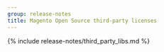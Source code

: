 ```yaml
---
group: release-notes
title: Magento Open Source third-party licenses
---
```


<!-- The 'packages' variable contains the 'packages' node of the '_data/codebase/v2_1/open-source/composer_lock.json' file
{% assign packages = site.data.codebase.v2_1.open-source.composer_lock.packages %} -->

<!-- The 'packages-dev' variable contains the 'packages-dev' node of the '_data/codebase/v2_1/open-source/composer_lock.json' file
{% assign packages-dev = site.data.codebase.v2_1.open-source.composer_lock.packages-dev %} -->

<!-- The edition variable contains `ce` value from the the _data/var.yml file
{% assign edition = site.data.var.ce %} -->

{% include release-notes/third_party_libs.md %}